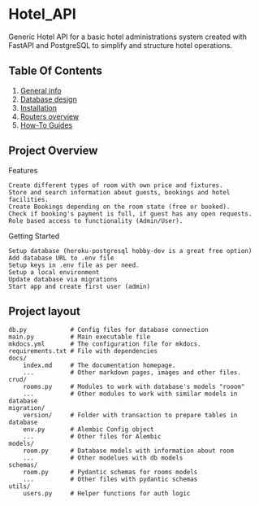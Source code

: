 # Hotel_API
Generic Hotel API for a basic hotel administrations system created with FastAPI and PostgreSQL to simplify and structure hotel operations.


## Table Of Contents

1. [General info](general-info.md)
2. [Database design](HotelAPI_db.md)
3. [Installation](installation.md)
4. [Routers overview](overview.md)
5. [How-To Guides](how-to-guides.md)

## Project Overview

Features

    Create different types of room with own price and fixtures.
    Store and search information about guests, bookings and hotel facilities.
    Create Bookings depending on the room state (free or booked).
    Check if booking's payment is full, if guest has any open requests.
    Role based access to functionality (Admin/User).


Getting Started

    Setup database (heroku-postgresql hobby-dev is a great free option)
    Add database URL to .env file
    Setup keys in .env file as per need.
    Setup a local environment
    Update database via migrations
    Start app and create first user (admin)


## Project layout

    db.py            # Config files for database connection
    main.py          # Main executable file
    mkdocs.yml       # The configuration file for mkdocs.
    requirements.txt # File with dependencies
    docs/
        index.md     # The documentation homepage.
        ...          # Other markdown pages, images and other files.
    crud/
        rooms.py     # Modules to work with database's models "rooom"
        ...          # Other modules to work with similar models in database
    migration/
        version/     # Folder with transaction to prepare tables in database
        env.py       # Alembic Config object
        ...          # Other files for Alembic
    models/
        room.py      # Database models with information about room
        ...          # Other modelues with db models
    schemas/
        room.py      # Pydantic schemas for rooms models
        ...          # Other files with pydantic schemas
    utils/
        users.py     # Helper functions for auth logic

